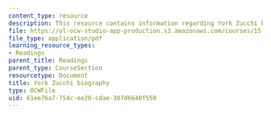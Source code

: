 ```yaml
---
content_type: resource
description: This resource contains information regarding York Zucchi biography.
file: https://ol-ocw-studio-app-production.s3.amazonaws.com/courses/15-232-business-model-innovation-global-health-in-frontier-markets-fall-2013/61ee76a7754cee20cdae307d6640f559_MIT_15_232F13_2_York_Zucchi.pdf
file_type: application/pdf
learning_resource_types:
- Readings
parent_title: Readings
parent_type: CourseSection
resourcetype: Document
title: York Zucchi biography
type: OCWFile
uid: 61ee76a7-754c-ee20-cdae-307d6640f559
---
```

